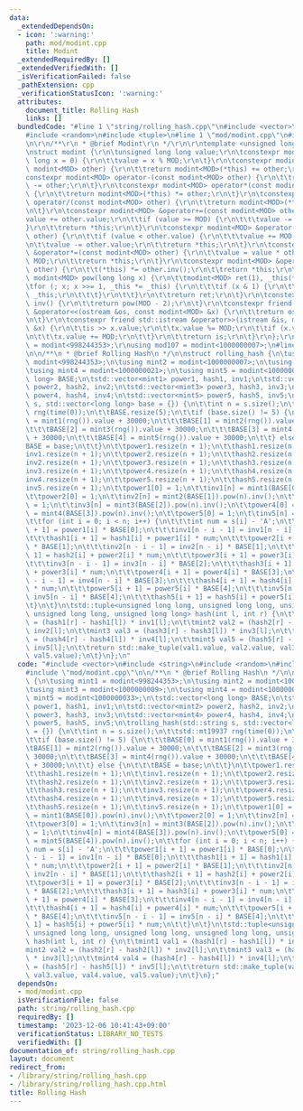 ```yaml
---
data:
  _extendedDependsOn:
  - icon: ':warning:'
    path: mod/modint.cpp
    title: Modint
  _extendedRequiredBy: []
  _extendedVerifiedWith: []
  _isVerificationFailed: false
  _pathExtension: cpp
  _verificationStatusIcon: ':warning:'
  attributes:
    document_title: Rolling Hash
    links: []
  bundledCode: "#line 1 \"string/rolling_hash.cpp\"\n#include <vector>\n#include <string>\n\
    #include <random>\n#include <tuple>\n#line 1 \"mod/modint.cpp\"\n#include <iostream>\r\
    \n\r\n/**\r\n * @brief Modint\r\n */\r\n\r\ntemplate <unsigned long long MOD>\r\
    \nstruct modint {\r\n\tunsigned long long value;\r\n\tconstexpr modint(const long\
    \ long x = 0) {\r\n\t\tvalue = x % MOD;\r\n\t}\r\n\tconstexpr modint<MOD> operator+(const\
    \ modint<MOD> other) {\r\n\t\treturn modint<MOD>(*this) += other;\r\n\t}\r\n\t\
    constexpr modint<MOD> operator-(const modint<MOD> other) {\r\n\t\treturn modint<MOD>(*this)\
    \ -= other;\r\n\t}\r\n\tconstexpr modint<MOD> operator*(const modint<MOD> other)\
    \ {\r\n\t\treturn modint<MOD>(*this) *= other;\r\n\t}\r\n\tconstexpr modint<MOD>\
    \ operator/(const modint<MOD> other) {\r\n\t\treturn modint<MOD>(*this) /= other;\r\
    \n\t}\r\n\tconstexpr modint<MOD> &operator+=(const modint<MOD> other) {\r\n\t\t\
    value += other.value;\r\n\t\tif (value >= MOD) {\r\n\t\t\tvalue -= MOD;\r\n\t\t\
    }\r\n\t\treturn *this;\r\n\t}\r\n\tconstexpr modint<MOD> &operator-=(const modint<MOD>\
    \ other) {\r\n\t\tif (value < other.value) {\r\n\t\t\tvalue += MOD;\r\n\t\t}\r\
    \n\t\tvalue -= other.value;\r\n\t\treturn *this;\r\n\t}\r\n\tconstexpr modint<MOD>\
    \ &operator*=(const modint<MOD> other) {\r\n\t\tvalue = value * other.value %\
    \ MOD;\r\n\t\treturn *this;\r\n\t}\r\n\tconstexpr modint<MOD> &operator/=(modint<MOD>\
    \ other) {\r\n\t\t(*this) *= other.inv();\r\n\t\treturn *this;\r\n\t}\r\n\tconstexpr\
    \ modint<MOD> pow(long long x) {\r\n\t\tmodint<MOD> ret(1), _this(*this);\r\n\t\
    \tfor (; x; x >>= 1, _this *= _this) {\r\n\t\t\tif (x & 1) {\r\n\t\t\t\tret *=\
    \ _this;\r\n\t\t\t}\r\n\t\t}\r\n\t\treturn ret;\r\n\t}\r\n\tconstexpr modint<MOD>\
    \ inv() {\r\n\t\treturn pow(MOD - 2);\r\n\t}\r\n\tconstexpr friend std::ostream\
    \ &operator<<(ostream &os, const modint<MOD> &x) {\r\n\t\treturn os << x.value;\r\
    \n\t}\r\n\tconstexpr friend std::istream &operator>>(istream &is, modint<MOD>\
    \ &x) {\r\n\t\tis >> x.value;\r\n\t\tx.value %= MOD;\r\n\t\tif (x.value < 0) {\r\
    \n\t\t\tx.value += MOD;\r\n\t\t}\r\n\t\treturn is;\r\n\t}\r\n};\r\nusing mod998\
    \ = modint<998244353>;\r\nusing mod107 = modint<1000000007>;\n#line 6 \"string/rolling_hash.cpp\"\
    \n\n/**\n * @brief Rolling Hash\n */\n\nstruct rolling_hash {\n\tusing mint1 =\
    \ modint<998244353>;\n\tusing mint2 = modint<1000000007>;\n\tusing mint3 = modint<1000000009>;\n\
    \tusing mint4 = modint<1000000021>;\n\tusing mint5 = modint<1000000033>;\n\tstd::vector<long\
    \ long> BASE;\n\tstd::vector<mint1> power1, hash1, inv1;\n\tstd::vector<mint2>\
    \ power2, hash2, inv2;\n\tstd::vector<mint3> power3, hash3, inv3;\n\tstd::vector<mint4>\
    \ power4, hash4, inv4;\n\tstd::vector<mint5> power5, hash5, inv5;\n\trolling_hash(std::string\
    \ s, std::vector<long long> base = {}) {\n\t\tint n = s.size();\n\t\tstd::mt19937\
    \ rng(time(0));\n\t\tBASE.resize(5);\n\t\tif (base.size() != 5) {\n\t\t\tBASE[0]\
    \ = mint1(rng()).value + 30000;\n\t\t\tBASE[1] = mint2(rng()).value + 30000;\n\
    \t\t\tBASE[2] = mint3(rng()).value + 30000;\n\t\t\tBASE[3] = mint4(rng()).value\
    \ + 30000;\n\t\t\tBASE[4] = mint5(rng()).value + 30000;\n\t\t} else {\n\t\t\t\
    BASE = base;\n\t\t}\n\t\tpower1.resize(n + 1);\n\t\thash1.resize(n + 1);\n\t\t\
    inv1.resize(n + 1);\n\t\tpower2.resize(n + 1);\n\t\thash2.resize(n + 1);\n\t\t\
    inv2.resize(n + 1);\n\t\tpower3.resize(n + 1);\n\t\thash3.resize(n + 1);\n\t\t\
    inv3.resize(n + 1);\n\t\tpower4.resize(n + 1);\n\t\thash4.resize(n + 1);\n\t\t\
    inv4.resize(n + 1);\n\t\tpower5.resize(n + 1);\n\t\thash5.resize(n + 1);\n\t\t\
    inv5.resize(n + 1);\n\t\tpower1[0] = 1;\n\t\tinv1[n] = mint1(BASE[0]).pow(n).inv();\n\
    \t\tpower2[0] = 1;\n\t\tinv2[n] = mint2(BASE[1]).pow(n).inv();\n\t\tpower3[0]\
    \ = 1;\n\t\tinv3[n] = mint3(BASE[2]).pow(n).inv();\n\t\tpower4[0] = 1;\n\t\tinv4[n]\
    \ = mint4(BASE[3]).pow(n).inv();\n\t\tpower5[0] = 1;\n\t\tinv5[n] = mint5(BASE[4]).pow(n).inv();\n\
    \t\tfor (int i = 0; i < n; i++) {\n\t\t\tint num = s[i] - 'A';\n\t\t\tpower1[i\
    \ + 1] = power1[i] * BASE[0];\n\t\t\tinv1[n - i - 1] = inv1[n - i] * BASE[0];\n\
    \t\t\thash1[i + 1] = hash1[i] + power1[i] * num;\n\t\t\tpower2[i + 1] = power2[i]\
    \ * BASE[1];\n\t\t\tinv2[n - i - 1] = inv2[n - i] * BASE[1];\n\t\t\thash2[i +\
    \ 1] = hash2[i] + power2[i] * num;\n\t\t\tpower3[i + 1] = power3[i] * BASE[2];\n\
    \t\t\tinv3[n - i - 1] = inv3[n - i] * BASE[2];\n\t\t\thash3[i + 1] = hash3[i]\
    \ + power3[i] * num;\n\t\t\tpower4[i + 1] = power4[i] * BASE[3];\n\t\t\tinv4[n\
    \ - i - 1] = inv4[n - i] * BASE[3];\n\t\t\thash4[i + 1] = hash4[i] + power4[i]\
    \ * num;\n\t\t\tpower5[i + 1] = power5[i] * BASE[4];\n\t\t\tinv5[n - i - 1] =\
    \ inv5[n - i] * BASE[4];\n\t\t\thash5[i + 1] = hash5[i] + power5[i] * num;\n\t\
    \t}\n\t}\n\tstd::tuple<unsigned long long, unsigned long long, unsigned long long,\
    \ unsigned long long, unsigned long long> hash(int l, int r) {\n\t\tmint1 val1\
    \ = (hash1[r] - hash1[l]) * inv1[l];\n\t\tmint2 val2 = (hash2[r] - hash2[l]) *\
    \ inv2[l];\n\t\tmint3 val3 = (hash3[r] - hash3[l]) * inv3[l];\n\t\tmint4 val4\
    \ = (hash4[r] - hash4[l]) * inv4[l];\n\t\tmint5 val5 = (hash5[r] - hash5[l]) *\
    \ inv5[l];\n\t\treturn std::make_tuple(val1.value, val2.value, val3.value, val4.value,\
    \ val5.value);\n\t}\n};\n"
  code: "#include <vector>\n#include <string>\n#include <random>\n#include <tuple>\n\
    #include \"mod/modint.cpp\"\n\n/**\n * @brief Rolling Hash\n */\n\nstruct rolling_hash\
    \ {\n\tusing mint1 = modint<998244353>;\n\tusing mint2 = modint<1000000007>;\n\
    \tusing mint3 = modint<1000000009>;\n\tusing mint4 = modint<1000000021>;\n\tusing\
    \ mint5 = modint<1000000033>;\n\tstd::vector<long long> BASE;\n\tstd::vector<mint1>\
    \ power1, hash1, inv1;\n\tstd::vector<mint2> power2, hash2, inv2;\n\tstd::vector<mint3>\
    \ power3, hash3, inv3;\n\tstd::vector<mint4> power4, hash4, inv4;\n\tstd::vector<mint5>\
    \ power5, hash5, inv5;\n\trolling_hash(std::string s, std::vector<long long> base\
    \ = {}) {\n\t\tint n = s.size();\n\t\tstd::mt19937 rng(time(0));\n\t\tBASE.resize(5);\n\
    \t\tif (base.size() != 5) {\n\t\t\tBASE[0] = mint1(rng()).value + 30000;\n\t\t\
    \tBASE[1] = mint2(rng()).value + 30000;\n\t\t\tBASE[2] = mint3(rng()).value +\
    \ 30000;\n\t\t\tBASE[3] = mint4(rng()).value + 30000;\n\t\t\tBASE[4] = mint5(rng()).value\
    \ + 30000;\n\t\t} else {\n\t\t\tBASE = base;\n\t\t}\n\t\tpower1.resize(n + 1);\n\
    \t\thash1.resize(n + 1);\n\t\tinv1.resize(n + 1);\n\t\tpower2.resize(n + 1);\n\
    \t\thash2.resize(n + 1);\n\t\tinv2.resize(n + 1);\n\t\tpower3.resize(n + 1);\n\
    \t\thash3.resize(n + 1);\n\t\tinv3.resize(n + 1);\n\t\tpower4.resize(n + 1);\n\
    \t\thash4.resize(n + 1);\n\t\tinv4.resize(n + 1);\n\t\tpower5.resize(n + 1);\n\
    \t\thash5.resize(n + 1);\n\t\tinv5.resize(n + 1);\n\t\tpower1[0] = 1;\n\t\tinv1[n]\
    \ = mint1(BASE[0]).pow(n).inv();\n\t\tpower2[0] = 1;\n\t\tinv2[n] = mint2(BASE[1]).pow(n).inv();\n\
    \t\tpower3[0] = 1;\n\t\tinv3[n] = mint3(BASE[2]).pow(n).inv();\n\t\tpower4[0]\
    \ = 1;\n\t\tinv4[n] = mint4(BASE[3]).pow(n).inv();\n\t\tpower5[0] = 1;\n\t\tinv5[n]\
    \ = mint5(BASE[4]).pow(n).inv();\n\t\tfor (int i = 0; i < n; i++) {\n\t\t\tint\
    \ num = s[i] - 'A';\n\t\t\tpower1[i + 1] = power1[i] * BASE[0];\n\t\t\tinv1[n\
    \ - i - 1] = inv1[n - i] * BASE[0];\n\t\t\thash1[i + 1] = hash1[i] + power1[i]\
    \ * num;\n\t\t\tpower2[i + 1] = power2[i] * BASE[1];\n\t\t\tinv2[n - i - 1] =\
    \ inv2[n - i] * BASE[1];\n\t\t\thash2[i + 1] = hash2[i] + power2[i] * num;\n\t\
    \t\tpower3[i + 1] = power3[i] * BASE[2];\n\t\t\tinv3[n - i - 1] = inv3[n - i]\
    \ * BASE[2];\n\t\t\thash3[i + 1] = hash3[i] + power3[i] * num;\n\t\t\tpower4[i\
    \ + 1] = power4[i] * BASE[3];\n\t\t\tinv4[n - i - 1] = inv4[n - i] * BASE[3];\n\
    \t\t\thash4[i + 1] = hash4[i] + power4[i] * num;\n\t\t\tpower5[i + 1] = power5[i]\
    \ * BASE[4];\n\t\t\tinv5[n - i - 1] = inv5[n - i] * BASE[4];\n\t\t\thash5[i +\
    \ 1] = hash5[i] + power5[i] * num;\n\t\t}\n\t}\n\tstd::tuple<unsigned long long,\
    \ unsigned long long, unsigned long long, unsigned long long, unsigned long long>\
    \ hash(int l, int r) {\n\t\tmint1 val1 = (hash1[r] - hash1[l]) * inv1[l];\n\t\t\
    mint2 val2 = (hash2[r] - hash2[l]) * inv2[l];\n\t\tmint3 val3 = (hash3[r] - hash3[l])\
    \ * inv3[l];\n\t\tmint4 val4 = (hash4[r] - hash4[l]) * inv4[l];\n\t\tmint5 val5\
    \ = (hash5[r] - hash5[l]) * inv5[l];\n\t\treturn std::make_tuple(val1.value, val2.value,\
    \ val3.value, val4.value, val5.value);\n\t}\n};"
  dependsOn:
  - mod/modint.cpp
  isVerificationFile: false
  path: string/rolling_hash.cpp
  requiredBy: []
  timestamp: '2023-12-06 10:41:43+09:00'
  verificationStatus: LIBRARY_NO_TESTS
  verifiedWith: []
documentation_of: string/rolling_hash.cpp
layout: document
redirect_from:
- /library/string/rolling_hash.cpp
- /library/string/rolling_hash.cpp.html
title: Rolling Hash
---
```

